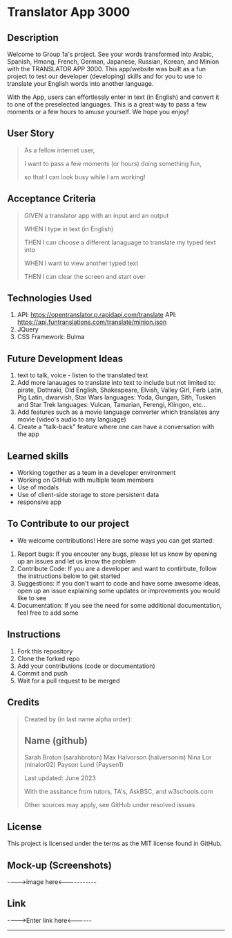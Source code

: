 # Translator App 3000

## Description

Welcome to Group 1a's project.  See your words transformed into Arabic, Spanish, Hmong, French, German, Japanese, Russian, Korean, and Minion with the TRANSLATOR APP 3000. This app/website was built as a fun project to test our developer (developing) skills and for you to use to translate your English words into another language. 

With the App, users can effortlessly enter in text (in English) and convert it to one of the preselected languages. This is a great way to pass a few moments or a few hours to amuse yourself.  We hope you enjoy!  

## User Story

>As a fellow internet user, 
>
>I want to pass a few moments (or hours) doing something fun, 
>
>so that I can look busy while I am working!
>
## Acceptance Criteria
>
>GIVEN a translator app with an input and an output
>
>WHEN I type in text (in English)
>
>THEN I can choose a different lanaguage to translate my typed text into
>
>WHEN I want to view another typed text
>
>THEN I can clear the screen and start over

## Technologies Used
>
1.  API: https://opentranslator.p.rapidapi.com/translate
    API:  https://api.funtranslations.com/translate/minion.json
2.  JQuery
3.  CSS Framework: Bulma

## Future Development Ideas
1. text to talk, voice - listen to the translated text
2. Add more lanauages to translate into text to include but not limited to:  pirate, Dothraki, Old English, Shakespeare, Elvish, Valley Girl, Ferb Latin, Pig Latin, dwarvish, Star Wars languages: Yoda, Gungan, Sith, Tusken and Star Trek languages: Vulcan, Tamarian, Ferengi, Klingon, etc...
3. Add features such as a movie language converter which translates any movie (video's audio to any language)
4. Create a "talk-back" feature where one can have a conversation with the app

## Learned skills
- Working together as a team in a developer environment
- Working on GitHub with multiple team members
- Use of modals
- Use of client-side storage to store persistent data
- responsive app

## To Contribute to our project
- We welcome contributions!  Here are some ways you can get started:

1.  Report bugs:  If you encouter any bugs, please let us know by opening up an issues and let us know the problem
2.  Contribute Code:  If you are a developer and want to contirbute, follow the instructions below to get started
3.  Suggestions:  If you don't want to code and have some awesome ideas, open up an issue explaining some updates or improvements you would like to see
4.  Documentation:  If you see the need for some additional documentation, feel free to add some

## Instructions
1.  Fork this repository
2.  Clone the forked repo
3.  Add your contributions (code or documentation)
4.  Commit and push
5.  Wait for a pull request to be merged

## Credits

>Created by (in last name alpha order): 
>
>Name               (github)
>------------------------------
>Sarah Broton       (sarahbroton)
>Max Halvorson      (halversonm)
>Nina Lor           (ninalor02)
>Payson Lund        (Paysen1)
>
>Last updated:  June 2023
>
>With the assitance from tutors, TA's, AskBSC, and w3schools.com
>
>Other sources may apply, see GitHub under resolved issues

## License

This project is licensed under the terms as the MIT license found in GitHub. 

## Mock-up (Screenshots)

---->image here<-----------

## Link

---->Enter link here<------

---
